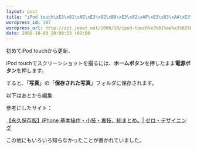 ```yaml
--- 
layout: post
title: "iPod touch\xE3\x81\xAE\xE3\x82\xB9\xE3\x82\xAF\xE3\x83\xAA\xE3\x83\xBC\xE3\x83\xB3\xE3\x82\xB7\xE3\x83\xA7\xE3\x83\x83\xE3\x83\x88\xE3\x82\x92\xE6\x92\xAE\xE3\x82\x8B"
wordpress_id: 387
wordpress_url: http://zzz.jeeet.net/2008/10/ipod-touch%e3%81%ae%e3%82%b9%e3%82%af%e3%83%aa%e3%83%bc%e3%83%b3%e3%82%b7%e3%83%a7%e3%83%83%e3%83%88%e3%82%92%e6%92%ae%e3%82%8b/
date: 2008-10-03 20:00:53 +09:00
---
```

初めてiPod touchから更新．

iPod touchでスクリーンショットを撮るには、<strong>ホームボタン</strong>を押したまま<strong>電源ボタン</strong>を押します。

すると、「<strong>写真</strong>」の「<strong>保存された写真</strong>」フォルダに保存されます。


以下はあとから編集

参考にしたサイト：
<p class="title"><a href="http://0-designing.com/2008/09/26/22.html">【永久保存版】iPhone 基本操作・小技・裏技、総まとめ。| ゼロ・デザイニング</a></p>
<p class="title">この他にもいろいろ知らなかったことが書かれていました。</p>
